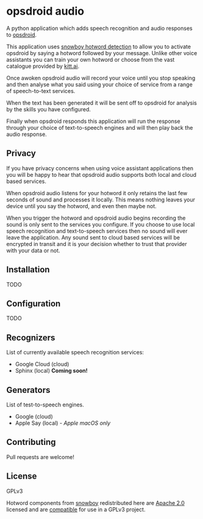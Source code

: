 # opsdroid audio

A python application which adds speech recognition and audio responses to [opsdroid][opsdroid].

This application uses [snowboy hotword detection][snowboy] to allow you to activate opsdroid by saying a hotword followed by your message. Unlike other voice assistants you can train your own hotword or choose from the vast catalogue provided by [kitt.ai][snowboy].

Once awoken opsdroid audio will record your voice until you stop speaking and then analyse what you said using your choice of service from a range of speech-to-text services.

When the text has been generated it will be sent off to opsdroid for analysis by the skills you have configured.

Finally when opsdroid responds this application will run the response through your choice of text-to-speech engines and will then play back the audio response.

## Privacy

If you have privacy concerns when using voice assistant applications then you will be happy to hear that opsdroid audio supports both local and cloud based services.

When opsdroid audio listens for your hotword it only retains the last few seconds of sound and processes it locally. This means nothing leaves your device until you say the hotword, and even then maybe not.

When you trigger the hotword and opsdroid audio begins recording the sound is only sent to the services you configure. If you choose to use local speech recognition and text-to-speech services then no sound will ever leave the application. Any sound sent to cloud based services will be encrypted in transit and it is your decision whether to trust that provider with your data or not.

## Installation
TODO

## Configuration
TODO

## Recognizers
List of currently available speech recognition services:

 * Google Cloud (cloud)
 * Sphinx (local) **Coming soon!**

## Generators
List of test-to-speech engines.

 * Google (cloud)
 * Apple Say (local) *- Apple macOS only*


## Contributing
Pull requests are welcome!

## License
GPLv3

Hotword components from [snowboy][snowboy-github] redistributed here are [Apache 2.0][apache20] licensed and are [compatible][apache-gpl-compatible] for use in a GPLv3 project.

[apache20]: http://www.apache.org/licenses/LICENSE-2.0
[apache-gpl-compatible]: https://www.apache.org/licenses/GPL-compatibility.html
[opsdroid]: https://opsdroid.github.io/
[snowboy]: https://snowboy.kitt.ai/
[snowboy-github]: https://github.com/Kitt-AI/snowboy#introduction

